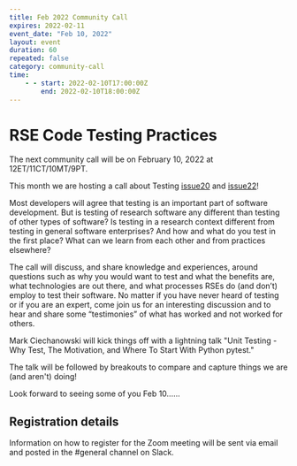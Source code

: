 ```yaml
---
title: Feb 2022 Community Call
expires: 2022-02-11
event_date: "Feb 10, 2022"
layout: event
duration: 60
repeated: false
category: community-call
time:
    - - start: 2022-02-10T17:00:00Z
        end: 2022-02-10T18:00:00Z
---
```


# RSE Code Testing Practices

The next community call will be on February 10, 2022 at 12ET/11CT/10MT/9PT.

This month we are hosting a call about Testing [issue20](https://github.com/USRSE/monthly-community-calls/issues/20) and [issue22](https://github.com/USRSE/monthly-community-calls/issues/22)!

Most developers will agree that testing is an important part of software development. But is testing of research software any different than testing of other types of software? Is testing in a research context different from testing in general software enterprises? And how and what do you test in the first place? What can we learn from each other and from practices elsewhere?

The call will discuss, and share knowledge and experiences, around questions such as why you would want to test and what the benefits are, what technologies are out there, and what processes RSEs do (and don’t) employ to test their software. No matter if you have never heard of testing or if you are an expert, come join us for an interesting discussion and to hear and share some “testimonies” of what has worked and not worked for others. 

Mark Ciechanowski will kick things off with a lightning talk "Unit Testing - Why Test, The Motivation, and Where To Start With Python pytest."

The talk will be followed by breakouts to compare and capture things we are (and aren't) doing! 

Look forward to seeing some of you Feb 10......



## Registration details
Information on how to register for the Zoom meeting will be sent via email and posted in the #general channel on Slack.
